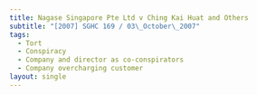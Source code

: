 ```yaml
---
title: Nagase Singapore Pte Ltd v Ching Kai Huat and Others
subtitle: "[2007] SGHC 169 / 03\_October\_2007"
tags:
  - Tort
  - Conspiracy
  - Company and director as co-conspirators
  - Company overcharging customer
layout: single
---
```


